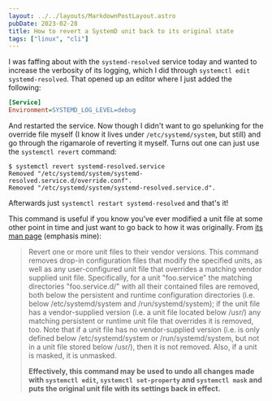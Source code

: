 ```yaml
---
layout: ../../layouts/MarkdownPostLayout.astro
pubDate: 2023-02-28
title: How to revert a SystemD unit back to its original state
tags: ["linux", "cli"]
---
```

I was faffing about with the `systemd-resolved` service today and wanted to increase the verbosity of its logging, which I did through `systemctl edit systemd-resolved`. That opened up an editor where I just added the following:

```ini
[Service]
Environment=SYSTEMD_LOG_LEVEL=debug
```

And restarted the service. Now though I didn't want to go spelunking for the override file myself (I know it lives under `/etc/systemd/system`, but still) and go through the rigamarole of reverting it myself. Turns out one can just use the `systemctl revert` command:

```console
$ systemctl revert systemd-resolved.service
Removed "/etc/systemd/system/systemd-resolved.service.d/override.conf".
Removed "/etc/systemd/system/systemd-resolved.service.d".
```

Afterwards just `systemctl restart systemd-resolved` and that's it!

This command is useful if you know you've ever modified a unit file at some other point in time and just want to go back to how it was originally. From [its man page](https://www.mankier.com/1/systemctl) (emphasis mine):

> Revert one or more unit files to their vendor versions. This command removes drop-in configuration files that modify the specified units, as well as any user-configured unit file that overrides a matching vendor supplied unit file. Specifically, for a unit "foo.service" the matching directories "foo.service.d/" with all their contained files are removed, both below the persistent and runtime configuration directories (i.e. below /etc/systemd/system and /run/systemd/system); if the unit file has a vendor-supplied version (i.e. a unit file located below /usr/) any matching persistent or runtime unit file that overrides it is removed, too. Note that if a unit file has no vendor-supplied version (i.e. is only defined below /etc/systemd/system or /run/systemd/system, but not in a unit file stored below /usr/), then it is not removed. Also, if a unit is masked, it is unmasked.
>
> **Effectively, this command may be used to undo all changes made with `systemctl edit`, `systemctl set-property` and `systemctl mask` and puts the original unit file with its settings back in effect.**
